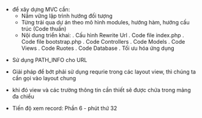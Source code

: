 * để xây dựng MVC cần: 
    + Nắm vững lập trình hướng đối tượng
    + Từng trải qua dự án theo mô hình modules, hướng hàm, hướng cấu trúc (Code thuần)
    + Nội dung triển khai:
        . Cấu hình Rewrite Url
        . Code file index.php
        . Code file bootstrap.php
        . Code Controllers
        . Code Models
        . Code Views
        . Code Ruotes
        . Code Database
        . Tối ưu hóa ứng dụng

- Sử dụng PATH_INFO cho URL

- Giải pháp để bớt phải sử dụng requrie trong các layout view, thì chúng ta cần gọi vào layout chung
- khi đó view và các trường thông tin cần thiết sẽ được chứa trong mảng đa chiều

* Tiến độ xem record: Phần 6 - phút thứ 32